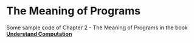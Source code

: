 The Meaning of Programs
======

Some sample code of Chapter 2 - The Meaning of Programs in the book **[Understand Computation](http://shop.oreilly.com/product/0636920025481.do)**
